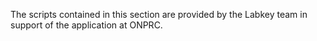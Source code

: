 The scripts contained in this section are provided by the Labkey team in support of the application at ONPRC.
